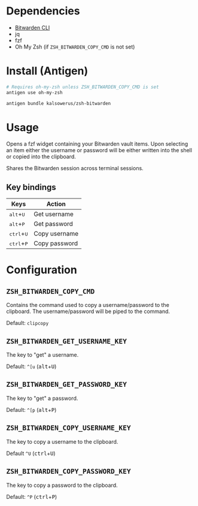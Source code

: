 # Dependencies

- [Bitwarden CLI](https://github.com/bitwarden/cli)
- jq
- fzf
- Oh My Zsh (if `ZSH_BITWARDEN_COPY_CMD` is not set)

# Install (Antigen)

```zsh
# Requires oh-my-zsh unless ZSH_BITWARDEN_COPY_CMD is set
antigen use oh-my-zsh

antigen bundle kalsowerus/zsh-bitwarden
```

# Usage
Opens a fzf widget containing your Bitwarden vault items.
Upon selecting an item either the username or password will be either written into the shell or copied into the clipboard.

Shares the Bitwarden session across terminal sessions.

## Key bindings

| Keys | Action |
| ---- | ------ |
| <kbd>alt</kbd>+<kbd>U</kbd> | Get username |
| <kbd>alt</kbd>+<kbd>P</kbd> | Get password |
| <kbd>ctrl</kbd>+<kbd>U</kbd> | Copy username |
| <kbd>ctrl</kbd>+<kbd>P</kbd> | Copy password |

# Configuration

## `ZSH_BITWARDEN_COPY_CMD`

Contains the command used to copy a username/password to the clipboard.
The username/password will be piped to the command.

Default: `clipcopy`

## `ZSH_BITWARDEN_GET_USERNAME_KEY`

The key to "get" a username.

Default: `^[u` (<kbd>alt</kbd>+<kbd>U</kbd>)

## `ZSH_BITWARDEN_GET_PASSWORD_KEY`

The key to "get" a password.

Default: `^[p` (<kbd>alt</kbd>+<kbd>P</kbd>)

## `ZSH_BITWARDEN_COPY_USERNAME_KEY`

The key to copy a username to the clipboard.

Default `^U` (<kbd>ctrl</kbd>+<kbd>U</kbd>)

## `ZSH_BITWARDEN_COPY_PASSWORD_KEY`

The key to copy a password to the clipboard.

Default: `^P` (<kbd>ctrl</kbd>+<kbd>P</kbd>)

